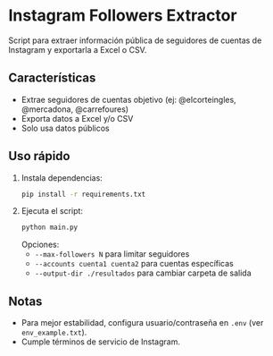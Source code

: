 # Instagram Followers Extractor

Script para extraer información pública de seguidores de cuentas de Instagram y exportarla a Excel o CSV.

## Características
- Extrae seguidores de cuentas objetivo (ej: @elcorteingles, @mercadona, @carrefoures)
- Exporta datos a Excel y/o CSV
- Solo usa datos públicos

## Uso rápido
1. Instala dependencias:
   ```bash
   pip install -r requirements.txt
   ```
2. Ejecuta el script:
   ```bash
   python main.py
   ```
   Opciones:
   - `--max-followers N` para limitar seguidores
   - `--accounts cuenta1 cuenta2` para cuentas específicas
   - `--output-dir ./resultados` para cambiar carpeta de salida

## Notas
- Para mejor estabilidad, configura usuario/contraseña en `.env` (ver `env_example.txt`).
- Cumple términos de servicio de Instagram.
